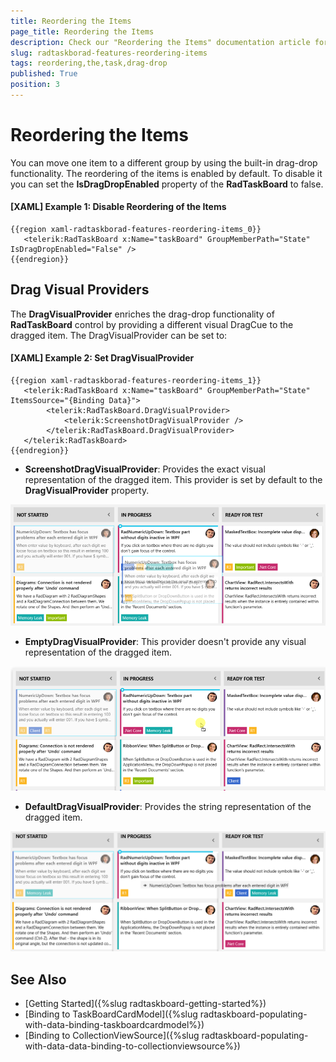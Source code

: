 ```yaml
---
title: Reordering the Items
page_title: Reordering the Items
description: Check our "Reordering the Items" documentation article for the RadTaskBoard WPF control.
slug: radtaskborad-features-reordering-items
tags: reordering,the,task,drag-drop
published: True
position: 3
---
```


# Reordering the Items

You can move one item to a different group by using the built-in drag-drop functionality. The reordering of the items is enabled by default. To disable it you can set the __IsDragDropEnabled__ property of the __RadTaskBoard__ to false.

#### __[XAML] Example 1: Disable Reordering of the Items__
	{{region xaml-radtaskborad-features-reordering-items_0}}
	   <telerik:RadTaskBoard x:Name="taskBoard" GroupMemberPath="State" IsDragDropEnabled="False" />
	{{endregion}}
	
## Drag Visual Providers

The __DragVisualProvider__ enriches the drag-drop functionality of __RadTaskBoard__ control by providing a different visual DragCue to the dragged item. The DragVisualProvider can be set to:

#### __[XAML] Example 2: Set DragVisualProvider__
	{{region xaml-radtaskborad-features-reordering-items_1}}
	   <telerik:RadTaskBoard x:Name="taskBoard" GroupMemberPath="State" ItemsSource="{Binding Data}">
			<telerik:RadTaskBoard.DragVisualProvider>
				<telerik:ScreenshotDragVisualProvider />
			</telerik:RadTaskBoard.DragVisualProvider>
	   </telerik:RadTaskBoard>
	{{endregion}}

* __ScreenshotDragVisualProvider__: Provides the exact visual representation of the dragged item. This provider is set by default to the __DragVisualProvider__ property.

![radtaskborad features dragdrop 1](images/taskboard-screenshot-drag-visual.PNG)

* __EmptyDragVisualProvider__: This provider doesn't provide any visual representation of the dragged item.

![radtaskborad features dragdrop 2](images/taskboard-empty-drag-visual.PNG)

* __DefaultDragVisualProvider__: Provides the string representation of the dragged item.

![radtaskborad features dragdrop 3](images/taskboard-defaultstring-drag-visual.PNG)

## See Also
 * [Getting Started]({%slug radtaskboard-getting-started%})
 * [Binding to TaskBoardCardModel]({%slug radtaskboard-populating-with-data-binding-taskboardcardmodel%})
 * [Binding to CollectionViewSource]({%slug radtaskboard-populating-with-data-data-binding-to-collectionviewsource%})

